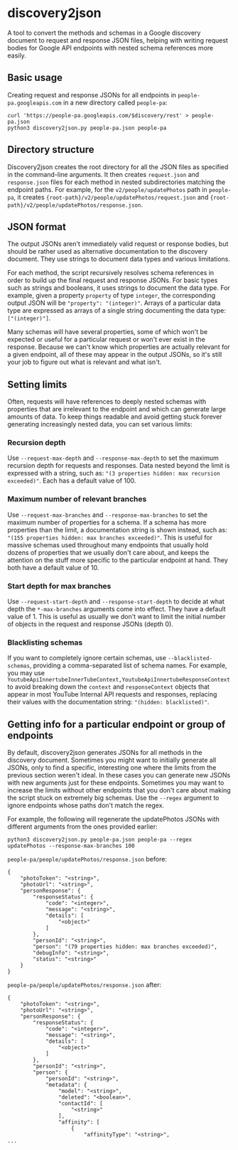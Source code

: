 # discovery2json

A tool to convert the methods and schemas in a Google discovery document to request and response JSON files, helping with writing request bodies for Google API endpoints with nested schema references more easily.

## Basic usage

Creating request and response JSONs for all endpoints in `people-pa.googleapis.com` in a new directory called `people-pa`:
```
curl 'https://people-pa.googleapis.com/$discovery/rest' > people-pa.json
python3 discovery2json.py people-pa.json people-pa
```

## Directory structure

Discovery2json creates the root directory for all the JSON files as specified in the command-line arguments. It then creates `request.json` and `response.json` files for each method in nested subdirectories matching the endpoint paths. For example, for the `v2/people/updatePhotos` path in `people-pa`, it creates `{root-path}/v2/people/updatePhotos/request.json` and `{root-path}/v2/people/updatePhotos/response.json`.

## JSON format

The output JSONs aren't immediately valid request or response bodies, but should be rather used as alternative documentation to the discovery document. They use strings to document data types and various limitations.

For each method, the script recursively resolves schema references in order to build up the final request and response JSONs. For basic types such as strings and booleans, it uses strings to document the data type. For example, given a property `property` of type `integer`, the corresponding output JSON will be `"property": "(integer)"`. Arrays of a particular data type are expressed as arrays of a single string documenting the data type: `["(integer)"]`.

Many schemas will have several properties, some of which won't be expected or useful for a particular request or won't ever exist in the response. Because we can't know which properties are actually relevant for a given endpoint, all of these may appear in the output JSONs, so it's still your job to figure out what is relevant and what isn't.

## Setting limits

Often, requests will have references to deeply nested schemas with properties that are irrelevant to the endpoint and which can generate large amounts of data. To keep things readable and avoid getting stuck forever generating increasingly nested data, you can set various limits:

### Recursion depth

Use `--request-max-depth` and `--response-max-depth` to set the maximum recursion depth for requests and responses. Data nested beyond the limit is expressed with a string, such as: `"(3 properties hidden: max recursion exceeded)"`. Each has a default value of 100.

### Maximum number of relevant branches

Use `--request-max-branches` and `--response-max-branches` to set the maximum number of properties for a schema. If a schema has more properties than the limit, a documentation string is shown instead, such as: `"(155 properties hidden: max branches exceeded)"`. This is useful for massive schemas used throughout many endpoints that usually hold dozens of properties that we usually don't care about, and keeps the attention on the stuff more specific to the particular endpoint at hand. They both have a default value of 10.

### Start depth for max branches

Use `--request-start-depth` and `--response-start-depth` to decide at what depth the `*-max-branches` arguments come into effect. They have a default value of 1. This is useful as usually we don't want to limit the initial number of objects in the request and response JSONs (depth 0).

### Blacklisting schemas

If you want to completely ignore certain schemas, use `--blacklisted-schemas`, providing a comma-separated list of schema names. For example, you may use `YoutubeApiInnertubeInnerTubeContext,YoutubeApiInnertubeResponseContext` to avoid breaking down the `context` and `responseContext` objects that appear in most YouTube Internal API requests and responses, replacing their values with the documentation string: `"(hidden: blacklisted)"`.

## Getting info for a particular endpoint or group of endpoints

By default, discovery2json generates JSONs for all methods in the discovery document. Sometimes you might want to initially generate all JSONs, only to find a specific, interesting one where the limits from the previous section weren't ideal. In these cases you can generate new JSONs with new arguments just for these endpoints. Sometimes you may want to increase the limits without other endpoints that you don't care about making the script stuck on extremely big schemas. Use the `--regex` argument to ignore endpoints whose paths don't match the regex.

For example, the following will regenerate the updatePhotos JSONs with different arguments from the ones provided earlier:
```
python3 discovery2json.py people-pa.json people-pa --regex updatePhotos --response-max-branches 100
```

`people-pa/people/updatePhotos/response.json` before:
```
{
    "photoToken": "<string>",
    "photoUrl": "<string>",
    "personResponse": {
        "responseStatus": {
            "code": "<integer>",
            "message": "<string>",
            "details": [
                "<object>"
            ]
        },
        "personId": "<string>",
        "person": "(79 properties hidden: max branches exceeded)",
        "debugInfo": "<string>",
        "status": "<string>"
    }
}
```

`people-pa/people/updatePhotos/response.json` after:
```
{
    "photoToken": "<string>",
    "photoUrl": "<string>",
    "personResponse": {
        "responseStatus": {
            "code": "<integer>",
            "message": "<string>",
            "details": [
                "<object>"
            ]
        },
        "personId": "<string>",
        "person": {
            "personId": "<string>",
            "metadata": {
                "model": "<string>",
                "deleted": "<boolean>",
                "contactId": [
                    "<string>"
                ],
                "affinity": [
                    {
                        "affinityType": "<string>",
...
```
